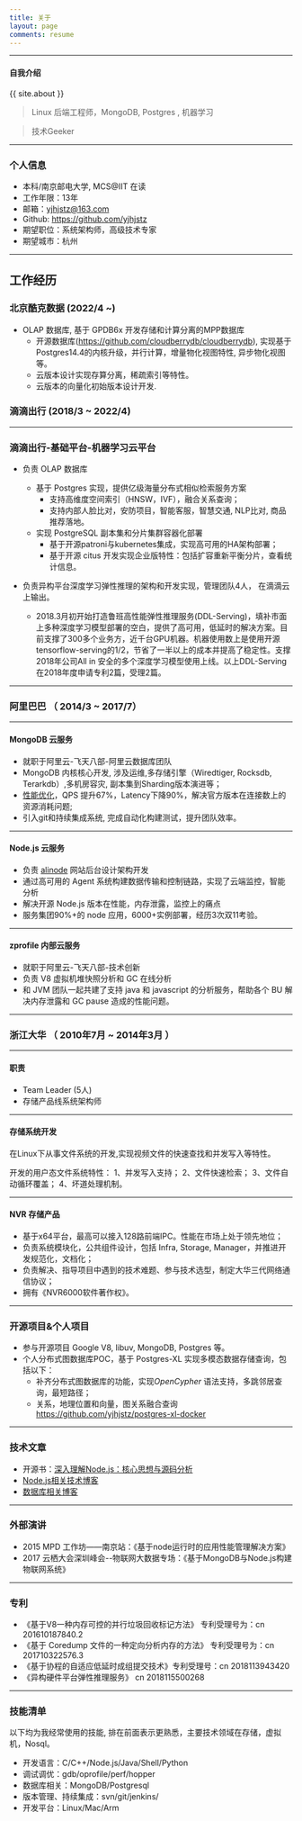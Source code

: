```yaml
---
title: 关于
layout: page
comments: resume
---
```


---

#### 自我介绍

{{ site.about }}

> Linux 后端工程师，MongoDB,  Postgres , 机器学习

> 技术Geeker


---


### 个人信息
 - 本科/南京邮电大学, MCS@IIT 在读
 - 工作年限：13年
 - 邮箱：yjhjstz@163.com
 - Github: https://github.com/yjhjstz 
 - 期望职位：系统架构师，高级技术专家
 - 期望城市：杭州

---



## 工作经历
### 北京酷克数据 (2022/4 ~)
- OLAP 数据库, 基于 GPDB6x 开发存储和计算分离的MPP数据库 
    - 开源数据库(https://github.com/cloudberrydb/cloudberrydb), 实现基于Postgres14.4的内核升级，并行计算，增量物化视图特性, 异步物化视图等。
    - 云版本设计实现存算分离，稀疏索引等特性。
    - 云版本的向量化初始版本设计开发.

### 滴滴出行 (2018/3 ~ 2022/4)
---
### 滴滴出行-基础平台-机器学习云平台
- 负责 OLAP 数据库
   * 基于 Postgres 实现，提供亿级海量分布式相似检索服务方案
       - 支持高维度空间索引（HNSW，IVF），融合关系查询；
       - 支持内部人脸比对，安防项目，智能客服，智慧交通, NLP比对, 商品推荐落地。
   * 实现 PostgreSQL 副本集和分片集群容器化部署
     - 基于开源patroni与kubernetes集成，实现高可用的HA架构部署；
     - 基于开源 citus 开发实现企业版特性：包括扩容重新平衡分片，查看统计信息。

- 负责异构平台深度学习弹性推理的架构和开发实现，管理团队4人， 在滴滴云上输出。
  * 2018.3月初开始打造鲁班高性能弹性推理服务(DDL-Serving)，填补市面上多种深度学习模型部署的空白，提供了高可用，低延时的解决方案。目前支撑了300多个业务方，近千台GPU机器。机器使用数上是使用开源tensorflow-serving的1/2，节省了一半以上的成本并提高了稳定性。支撑2018年公司All in 安全的多个深度学习模型使用上线。以上DDL-Serving在2018年度申请专利2篇，受理2篇。

---

### 阿里巴巴 （ 2014/3 ~ 2017/7）

---

#### MongoDB 云服务
- 就职于阿里云-飞天八部-阿里云数据库团队
- MongoDB 内核核心开发, 涉及运维,多存储引擎（Wiredtiger, Rocksdb, Terarkdb）,多机房容灾, 副本集到Sharding版本演进等；
- [性能优化](http://mysql.taobao.org/monthly/2017/01/04/)，QPS 提升67%，Latency下降90%，解决官方版本在连接数上的资源消耗问题;
- 引入git和持续集成系统, 完成自动化构建测试，提升团队效率。

---

#### Node.js 云服务
- 负责 [alinode](https://www.aliyun.com/product/nodejs?spm=5176.19720258.J_8058803260.423.e9392c4az696dZ) 网站后台设计架构开发
- 通过高可用的 Agent 系统构建数据传输和控制链路，实现了云端监控，智能分析
- 解决开源 Node.js 版本在性能，内存泄露，监控上的痛点
- 服务集团90%+的 node 应用，6000+实例部署，经历3次双11考验。

---

#### zprofile 内部云服务
- 就职于阿里云-飞天八部-技术创新
- 负责 V8 虚拟机堆快照分析和 GC 在线分析
- 和 JVM 团队一起共建了支持 java 和 javascript 的分析服务，帮助各个 BU 解决内存泄露和 GC pause 造成的性能问题。


---


 
### 浙江大华 （ 2010年7月 ~ 2014年3月 ）

---
#### 职责

- Team Leader (5人)
- 存储产品线系统架构师

---

#### 存储系统开发
在Linux下从事文件系统的开发,实现视频文件的快速查找和并发写入等特性。

开发的用户态文件系统特性：
1、并发写入支持；
2、文件快速检索；
3、文件自动循环覆盖；
4、坏道处理机制。

---

#### NVR 存储产品
- 基于x64平台，最高可以接入128路前端IPC。性能在市场上处于领先地位；
- 负责系统模块化，公共组件设计，包括 Infra, Storage, Manager，并推进开发规范化，文档化；
- 负责解决、指导项目中遇到的技术难题、参与技术选型，制定大华三代网络通信协议；
- 拥有《NVR6000软件著作权》。

---


### 开源项目&个人项目
- 参与开源项目 Google V8,  libuv, MongoDB, Postgres 等。
- 个人分布式图数据库POC，基于 Postgres-XL 实现多模态数据存储查询，包括以下：
     - 补齐分布式图数据库的功能，实现*OpenCypher* 语法支持，多跳邻居查询，最短路径；
     - 关系，地理位置和向量，图关系融合查询 https://github.com/yjhjstz/postgres-xl-docker

---

### 技术文章
- 开源书：[深入理解Node.js：核心思想与源码分析]( https://yjhjstz.gitbooks.io/deep-into-node )
-  [Node.js相关技术博客](https://alinode.aliyun.com)
- [数据库相关博客](http://mysql.taobao.org/monthly/2017/01/)

---

### 外部演讲
 - 2015 MPD 工作坊——南京站：《基于node运行时的应用性能管理解决方案》
 - 2017 云栖大会深圳峰会--物联网大数据专场：《基于MongoDB与Node.js构建物联网系统》

---

### 专利
- 《基于V8一种内存可控的并行垃圾回收标记方法》 专利受理号为：cn 201610187840.2
- 《基于 Coredump 文件的一种定向分析内存的方法》 专利受理号为：cn 201710322576.3
- 《基于协程的自适应低延时成组提交技术》专利受理号：cn 2018113943420
- 《异构硬件平台弹性推理服务》 cn 2018115500268
 
---

### 技能清单
以下均为我经常使用的技能, 排在前面表示更熟悉，主要技术领域在存储，虚拟机，Nosql。

- 开发语言：C/C++/Node.js/Java/Shell/Python
- 调试调优：gdb/oprofile/perf/hopper
- 数据库相关：MongoDB/Postgresql
- 版本管理、持续集成：svn/git/jenkins/
- 开发平台：Linux/Mac/Arm



